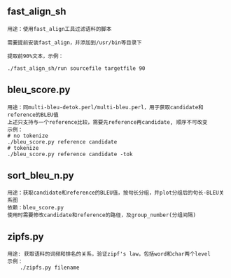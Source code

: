 ## fast_align_sh

    用途：使用fast_align工具过滤语料的脚本
    
    需要提前安装fast_align，并添加到/usr/bin等目录下
    
    提取前90%文本，示例：
    
    ./fast_align_sh/run sourcefile targetfile 90

## bleu_score.py

    用途：同multi-bleu-detok.perl/multi-bleu.perl，用于获取candidate和reference的BLEU值
    上述只支持与一个reference比较，需要先reference再candidate, 顺序不可改变
    示例：
    # no tokenize
    ./bleu_score.py reference candidate
    # tokenize
    ./bleu_score.py reference candidate -tok

## sort_bleu_n.py
 
    用途：获取candidate和reference的BLEU值，按句长分组，并plot分组后的句长-BLEU关系图
    依赖：bleu_score.py
    使用时需要修改candidate和reference的路径，及group_number(分组间隔)

## zipfs.py

    用途: 获取语料的词频和排名的关系，验证zipf's law，包括word和char两个level
    示例：
        ./zipfs.py filename

